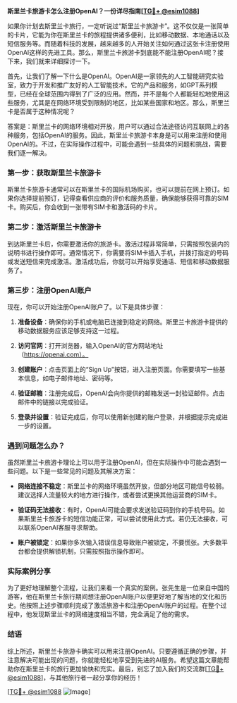 **斯里兰卡旅游卡怎么注册OpenAI？一份详尽指南[[TG💪+ @esim1088](https://t.me/s/esim1088)]**

如果你计划去斯里兰卡旅行，一定听说过“斯里兰卡旅游卡”。这不仅仅是一张简单的卡片，它能为你在斯里兰卡的旅程提供诸多便利，比如移动数据、本地通话以及短信服务等。而随着科技的发展，越来越多的人开始关注如何通过这张卡注册使用OpenAI这样的先进工具。那么，斯里兰卡旅游卡到底能不能注册OpenAI呢？接下来，我们就来详细探讨一下。

首先，让我们了解一下什么是OpenAI。OpenAI是一家领先的人工智能研究实验室，致力于开发和推广友好的人工智能技术。它的产品和服务，如GPT系列模型，已经在全球范围内得到了广泛的应用。然而，并不是每个人都能轻松地使用这些服务，尤其是在网络环境受到限制的地区，比如某些国家和地区。那么，斯里兰卡是否属于这种情况呢？

答案是：斯里兰卡的网络环境相对开放，用户可以通过合法途径访问互联网上的各种服务，包括OpenAI的服务。因此，斯里兰卡旅游卡本身是可以用来注册和使用OpenAI的。不过，在实际操作过程中，可能会遇到一些具体的问题和挑战，需要我们逐一解决。

### 第一步：获取斯里兰卡旅游卡

斯里兰卡旅游卡通常可以在斯里兰卡的国际机场购买，也可以提前在网上预订。如果你选择提前预订，记得查看供应商的评价和服务质量，确保能够获得可靠的SIM卡。购买后，你会收到一张带有SIM卡和激活码的卡片。

### 第二步：激活斯里兰卡旅游卡

到达斯里兰卡后，你需要激活你的旅游卡。激活过程非常简单，只需按照包装内的说明书进行操作即可。通常情况下，你需要将SIM卡插入手机，并拨打指定的号码或发送短信来完成激活。激活成功后，你就可以开始享受通话、短信和移动数据服务了。

### 第三步：注册OpenAI账户

现在，你可以开始注册OpenAI账户了。以下是具体步骤：

1. **准备设备**：确保你的手机或电脑已连接到稳定的网络。斯里兰卡旅游卡提供的移动数据服务应该足够支持这一过程。
   
2. **访问官网**：打开浏览器，输入OpenAI的官方网站地址（https://openai.com）。

3. **创建账户**：点击页面上的“Sign Up”按钮，进入注册页面。你需要填写一些基本信息，如电子邮件地址、密码等。

4. **验证邮箱**：注册完成后，OpenAI会向你提供的邮箱发送一封验证邮件。点击邮件中的链接以完成验证。

5. **登录并设置**：验证完成后，你可以使用新创建的账户登录，并根据提示完成进一步的设置。

### 遇到问题怎么办？

虽然斯里兰卡旅游卡理论上可以用于注册OpenAI，但在实际操作中可能会遇到一些问题。以下是一些常见的问题及其解决方案：

- **网络连接不稳定**：斯里兰卡的网络环境虽然开放，但部分地区可能信号较弱。建议选择人流量较大的地方进行操作，或者尝试更换其他运营商的SIM卡。
  
- **验证码无法接收**：有时，OpenAI可能会要求发送验证码到你的手机号码。如果斯里兰卡旅游卡的短信功能正常，可以尝试使用此方式。若仍无法接收，可以联系OpenAI客服寻求帮助。

- **账户被锁定**：如果你多次输入错误信息导致账户被锁定，不要慌张。大多数平台都会提供解锁机制，只需按照指示操作即可。

### 实际案例分享

为了更好地理解整个流程，让我们来看一个真实的案例。张先生是一位来自中国的游客，他在斯里兰卡旅行期间想注册OpenAI账户以便更好地了解当地的文化和历史。他按照上述步骤顺利完成了激活旅游卡和注册OpenAI账户的过程。在整个过程中，他发现斯里兰卡的网络速度相当不错，完全满足了他的需求。

### 结语

综上所述，斯里兰卡旅游卡确实可以用来注册OpenAI。只要遵循正确的步骤，并注意解决可能出现的问题，你就能轻松地享受到先进的AI服务。希望这篇文章能帮助你在斯里兰卡的旅行更加愉快和充实。最后，别忘了加入我们的交流群[[TG💪+ @esim1088](https://t.me/s/esim1088)]，与其他旅行者一起分享你的经历！

[[TG💪+ @esim1088](https://t.me/s/esim1088) ![Image](https://i.postimg.cc/4NQfJmqS/Snipaste-2025-05-13-00-14-12.png)]